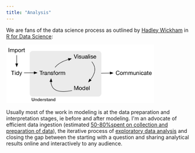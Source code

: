 ```yaml
---
title: "Analysis"
---
```


We are fans of the data science process as outlined by [Hadley Wickham](http://hadley.nz/) in [R for Data Science](http://r4ds.had.co.nz/):

<img src="/images/r4ds_data-science.png" width=400>

Usually most of the work in modeling is at the data preparation and interpretation stages, ie before and after modeling. I'm an advocate of efficient data ingestion (estimated [50-80%spent on collection and preparation of data](http://www.nytimes.com/2014/08/18/technology/for-big-data-scientists-hurdle-to-insights-is-janitor-work.html?_r=0)), the iterative process of [exploratory data analysis](https://en.wikipedia.org/wiki/Exploratory_data_analysis) and closing the gap between the starting with a question and sharing analytical results online and interactively to any audience.